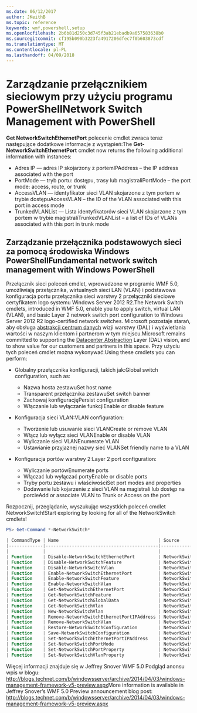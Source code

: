 ```yaml
---
ms.date: 06/12/2017
author: JKeithB
ms.topic: reference
keywords: wmf,powershell,setup
ms.openlocfilehash: 2b6b81d250c3d745f3ab21ebadb9a657583638b0
ms.sourcegitcommit: cf195b090b3223fa4917206dfec7f0b603873cdf
ms.translationtype: MT
ms.contentlocale: pl-PL
ms.lasthandoff: 04/09/2018
---
```

# <a name="network-switch-management-with-powershell"></a><span data-ttu-id="0a28b-102">Zarządzanie przełącznikiem sieciowym przy użyciu programu PowerShell</span><span class="sxs-lookup"><span data-stu-id="0a28b-102">Network Switch Management with PowerShell</span></span>

<span data-ttu-id="0a28b-103">**Get NetworkSwitchEthernetPort** polecenie cmdlet zwraca teraz następujące dodatkowe informacje z wystąpień:</span><span class="sxs-lookup"><span data-stu-id="0a28b-103">The **Get-NetworkSwitchEthernetPort** cmdlet now returns the following additional information with instances:</span></span>

- <span data-ttu-id="0a28b-104">Adres IP — adres IP skojarzony z portem</span><span class="sxs-lookup"><span data-stu-id="0a28b-104">IPAddress – the IP address associated with the port</span></span>
- <span data-ttu-id="0a28b-105">PortMode — tryb portu: dostępu, trasy lub magistrali</span><span class="sxs-lookup"><span data-stu-id="0a28b-105">PortMode – the port mode: access, route, or trunk</span></span>
- <span data-ttu-id="0a28b-106">AccessVLAN — identyfikator sieci VLAN skojarzone z tym portem w trybie dostępu</span><span class="sxs-lookup"><span data-stu-id="0a28b-106">AccessVLAN – the ID of the VLAN associated with this port in access mode</span></span>
- <span data-ttu-id="0a28b-107">TrunkedVLANList — Lista identyfikatorów sieci VLAN skojarzone z tym portem w trybie magistrali</span><span class="sxs-lookup"><span data-stu-id="0a28b-107">TrunkedVLANList – a list of IDs of VLANs associated with this port in trunk mode</span></span>

## <a name="fundamental-network-switch-management-with-windows-powershell"></a><span data-ttu-id="0a28b-108">Zarządzanie przełącznika podstawowych sieci za pomocą środowiska Windows PowerShell</span><span class="sxs-lookup"><span data-stu-id="0a28b-108">Fundamental network switch management with Windows PowerShell</span></span>

<span data-ttu-id="0a28b-109">Przełącznik sieci poleceń cmdlet, wprowadzone w programie WMF 5.0, umożliwiają przełącznika, wirtualnych sieci LAN (VLAN) i podstawowa konfiguracja portu przełącznika sieci warstwy 2 przełączniki sieciowe certyfikatem logo systemu Windows Server 2012 R2.</span><span class="sxs-lookup"><span data-stu-id="0a28b-109">The Network Switch cmdlets, introduced in WMF 5.0, enable you to apply switch, virtual LAN (VLAN), and basic Layer 2 network switch port configuration to Windows Server 2012 R2 logo-certified network switches.</span></span> <span data-ttu-id="0a28b-110">Microsoft pozostaje starań, aby obsługa [abstrakcji centrum danych](http://technet.microsoft.com/cloud/dal.aspx) wizji warstwy (DAL) i wyświetlania wartości w naszym klientom i partnerom w tym miejscu.</span><span class="sxs-lookup"><span data-stu-id="0a28b-110">Microsoft remains committed to supporting the [Datacenter Abstraction](http://technet.microsoft.com/cloud/dal.aspx) Layer (DAL) vision, and to show value for our customers and partners in this space.</span></span> <span data-ttu-id="0a28b-111">Przy użyciu tych poleceń cmdlet można wykonywać:</span><span class="sxs-lookup"><span data-stu-id="0a28b-111">Using these cmdlets you can perform:</span></span>

- <span data-ttu-id="0a28b-112">Globalny przełącznika konfiguracji, takich jak:</span><span class="sxs-lookup"><span data-stu-id="0a28b-112">Global switch configuration, such as:</span></span>
    - <span data-ttu-id="0a28b-113">Nazwa hosta zestawu</span><span class="sxs-lookup"><span data-stu-id="0a28b-113">Set host name</span></span>
    - <span data-ttu-id="0a28b-114">Transparent przełącznika zestawu</span><span class="sxs-lookup"><span data-stu-id="0a28b-114">Set switch banner</span></span>
    - <span data-ttu-id="0a28b-115">Zachowaj konfigurację</span><span class="sxs-lookup"><span data-stu-id="0a28b-115">Persist configuration</span></span>
    - <span data-ttu-id="0a28b-116">Włączanie lub wyłączanie funkcji</span><span class="sxs-lookup"><span data-stu-id="0a28b-116">Enable or disable feature</span></span>

- <span data-ttu-id="0a28b-117">Konfiguracja sieci VLAN:</span><span class="sxs-lookup"><span data-stu-id="0a28b-117">VLAN configuration:</span></span>
    - <span data-ttu-id="0a28b-118">Tworzenie lub usuwanie sieci VLAN</span><span class="sxs-lookup"><span data-stu-id="0a28b-118">Create or remove VLAN</span></span>
    - <span data-ttu-id="0a28b-119">Włącz lub wyłącz sieci VLAN</span><span class="sxs-lookup"><span data-stu-id="0a28b-119">Enable or disable VLAN</span></span>
    - <span data-ttu-id="0a28b-120">Wyliczanie sieci VLAN</span><span class="sxs-lookup"><span data-stu-id="0a28b-120">Enumerate VLAN</span></span>
    - <span data-ttu-id="0a28b-121">Ustawianie przyjaznej nazwy sieć VLAN</span><span class="sxs-lookup"><span data-stu-id="0a28b-121">Set friendly name to a VLAN</span></span>

- <span data-ttu-id="0a28b-122">Konfiguracja portów warstwy 2:</span><span class="sxs-lookup"><span data-stu-id="0a28b-122">Layer 2 port configuration:</span></span>
    - <span data-ttu-id="0a28b-123">Wyliczanie portów</span><span class="sxs-lookup"><span data-stu-id="0a28b-123">Enumerate ports</span></span>
    - <span data-ttu-id="0a28b-124">Włączać lub wyłączać porty</span><span class="sxs-lookup"><span data-stu-id="0a28b-124">Enable or disable ports</span></span>
    - <span data-ttu-id="0a28b-125">Tryby portu zestawu i właściwości</span><span class="sxs-lookup"><span data-stu-id="0a28b-125">Set port modes and properties</span></span>
    - <span data-ttu-id="0a28b-126">Dodawanie lub kojarzenie z sieci VLAN na magistrali lub dostęp na porcie</span><span class="sxs-lookup"><span data-stu-id="0a28b-126">Add or associate VLAN to Trunk or Access on the port</span></span>

<span data-ttu-id="0a28b-127">Rozpocznij, przeglądanie, wyszukując wszystkich poleceń cmdlet NetworkSwitch!</span><span class="sxs-lookup"><span data-stu-id="0a28b-127">Start exploring by looking for all of the NetworkSwitch cmdlets!</span></span>

```powershell
PS> Get-Command *-NetworkSwitch*

| CommandType | Name                                      | Source        |
|-------------|-------------------------------------------|---------------|
|             |                                           |               |
| Function    | Disable-NetworkSwitchEthernetPort         | NetworkSwitch |
| Function    | Disable-NetworkSwitchFeature              | NetworkSwitch |
| Function    | Disable-NetworkSwitchVlan                 | NetworkSwitch |
| Function    | Enable-NetworkSwitchEthernetPort          | NetworkSwitch |
| Function    | Enable-NetworkSwitchFeature               | NetworkSwitch |
| Function    | Enable-NetworkSwitchVlan                  | NetworkSwitch |
| Function    | Get-NetworkSwitchEthernetPort             | NetworkSwitch |
| Function    | Get-NetworkSwitchFeature                  | NetworkSwitch |
| Function    | Get-NetworkSwitchGlobalData               | NetworkSwitch |
| Function    | Get-NetworkSwitchVlan                     | NetworkSwitch |
| Function    | New-NetworkSwitchVlan                     | NetworkSwitch |
| Function    | Remove-NetworkSwitchEthernetPortIPAddress | NetworkSwitch |
| Function    | Remove-NetworkSwitchVlan                  | NetworkSwitch |
| Function    | Restore-NetworkSwitchConfiguration        | NetworkSwitch |
| Function    | Save-NetworkSwitchConfiguration           | NetworkSwitch |
| Function    | Set-NetworkSwitchEthernetPortIPAddress    | NetworkSwitch |
| Function    | Set-NetworkSwitchPortMode                 | NetworkSwitch |
| Function    | Set-NetworkSwitchPortProperty             | NetworkSwitch |
| Function    | Set-NetworkSwitchVlanProperty             | NetworkSwitch |
```

<span data-ttu-id="0a28b-128">Więcej informacji znajduje się w Jeffrey Snover WMF 5.0 Podgląd anonsu wpis w blogu: <http://blogs.technet.com/b/windowsserver/archive/2014/04/03/windows-management-framework-v5-preview.aspx></span><span class="sxs-lookup"><span data-stu-id="0a28b-128">More information is available in Jeffrey Snover’s WMF 5.0 Preview announcement blog post: <http://blogs.technet.com/b/windowsserver/archive/2014/04/03/windows-management-framework-v5-preview.aspx></span></span>